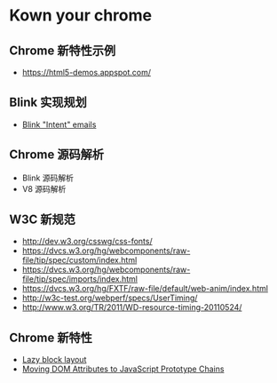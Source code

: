 # Kown your chrome

## Chrome 新特性示例

* https://html5-demos.appspot.com/


## Blink 实现规划

* [Blink "Intent" emails](https://docs.google.com/spreadsheet/ccc?key=0AjGgk26K1Cc-dEIySWlPNmFHMWlCUGxIQkstZXJ3clE#gid=0)

## Chrome 源码解析

* Blink 源码解析
* V8 源码解析

## W3C 新规范
* http://dev.w3.org/csswg/css-fonts/
* https://dvcs.w3.org/hg/webcomponents/raw-file/tip/spec/custom/index.html
* https://dvcs.w3.org/hg/webcomponents/raw-file/tip/spec/imports/index.html
* https://dvcs.w3.org/hg/FXTF/raw-file/default/web-anim/index.html
* http://w3c-test.org/webperf/specs/UserTiming/
* http://www.w3.org/TR/2011/WD-resource-timing-20110524/

## Chrome 新特性
* [Lazy block layout](https://docs.google.com/document/d/1-tbcMJV8wNbX2g5ehNIcE_1W7Kj_B3g9w1BrUgHnh3U/edit)
* [Moving DOM Attributes to JavaScript Prototype Chains](https://docs.google.com/document/d/1jwA8mtClwxI-QJuHT7872Z0pxpZz8PBkf2bGAbsUtqs/edit#)
